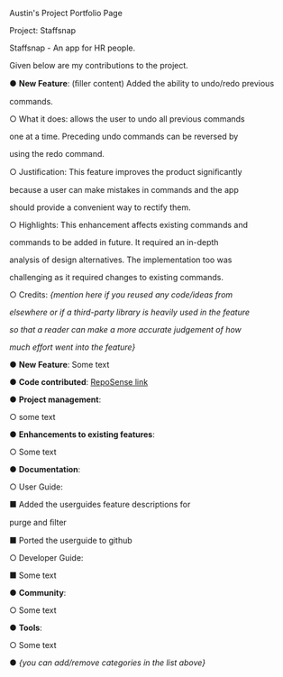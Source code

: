 ﻿<a name="br1"></a> 

Austin's Project Portfolio Page

Project: Staffsnap

Staffsnap - An app for HR people.

Given below are my contributions to the project.

● **New Feature**: (ﬁller content) Added the ability to undo/redo previous

commands.

○ What it does: allows the user to undo all previous commands

one at a time. Preceding undo commands can be reversed by

using the redo command.

○ Justiﬁcation: This feature improves the product signiﬁcantly

because a user can make mistakes in commands and the app

should provide a convenient way to rectify them.

○ Highlights: This enhancement affects existing commands and

commands to be added in future. It required an in-depth

analysis of design alternatives. The implementation too was

challenging as it required changes to existing commands.

○ Credits: *{mention here if you reused any code/ideas from*

*elsewhere or if a third-party library is heavily used in the feature*

*so that a reader can make a more accurate judgement of how*

*much effort went into the feature}*

● **New Feature**: Some text

● **Code contributed**: [RepoSense](https://se-education.org/addressbook-level3/team/johndoe.html)[ ](https://se-education.org/addressbook-level3/team/johndoe.html)[link](https://se-education.org/addressbook-level3/team/johndoe.html)

● **Project management**:

○ some text

● **Enhancements to existing features**:

○ Some text

● **Documentation**:

○ User Guide:

■ Added the userguides feature descriptions for

purge and ﬁlter

■ Ported the userguide to github

○ Developer Guide:



<a name="br2"></a> 

■ Some text

● **Community**:

○ Some text

● **Tools**:

○ Some text

● *{you can add/remove categories in the list above}*

